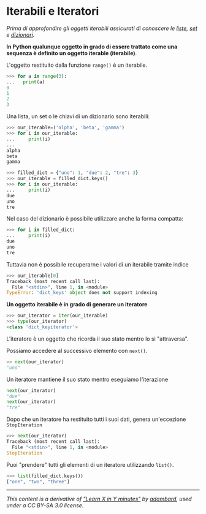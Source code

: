 
# Iterabili e Iteratori

_Prima di approfondire gli oggetti iterabili assicurati di conoscere le [liste](53_Type_List.md), [set](57_Type_Set.md) e [dizionari](59_Type_Dictionary.md)._

**In Python qualunque oggetto in grado di essere trattato come una sequenza è definito un oggetto iterable (iterabile)**.

L'oggetto restituito dalla funzione `range()` è un iterabile.

```python
>>> for a in range(3):
...   print(a)
0
1
2
3
```

Una lista, un set o le chiavi di un dizionario sono iterabili:

```python
>>> our_iterable=('alpha', 'beta', 'gamma')
>>> for i in our_iterable:
...     print(i)
...
alpha
beta
gamma
```

```python
>>> filled_dict = {"uno": 1, "due": 2, "tre": 3}
>>> our_iterable = filled_dict.keys()
>>> for i in our_iterable:
...     print(i)
due
uno
tre
```

Nel caso del dizionario è possibile utilizzare anche la forma compatta:

```python
>>> for i in filled_dict:
...     print(i)
due
uno
tre
```

Tuttavia non è possibile recuperarne i valori di un iterabile tramite indice

```python
>>> our_iterable[0]
Traceback (most recent call last):
  File "<stdin>", line 1, in <module>
TypeError: 'dict_keys' object does not support indexing
```

**Un oggetto iterabile è in grado di generare un iteratore**

```python
>>> our_iterator = iter(our_iterable)
>>> type(our_iterator)
<class 'dict_keyiterator'>
```

L'iteratore è un oggetto che ricorda il suo stato mentro lo si "attraversa".

Possiamo accedere al successivo elemento con `next()`.

```python
>> next(our_iterator) 
"uno"
```

Un iteratore mantiene il suo stato mentro eseguiamo l'iterazione

```python
next(our_iterator)
"due"
next(our_iterator)
"tre"
```

Dopo che un iteratore ha restituito tutti i suoi dati, genera un'eccezione `StopIteration`

```python
>>> next(our_iterator)
Traceback (most recent call last):
  File "<stdin>", line 1, in <module>
StopIteration
```


Puoi "prendere" tutti gli elementi di un iteratore utilizzando `list()`.

```python
>>> list(filled_dict.keys())
["one", "two", "three"]
```

---

_This content is a derivative of ["Learn X in Y minutes"](https://github.com/adambard/learnxinyminutes-docs) by [adambard](https://github.com/adambard), used under a CC BY-SA 3.0 license._
